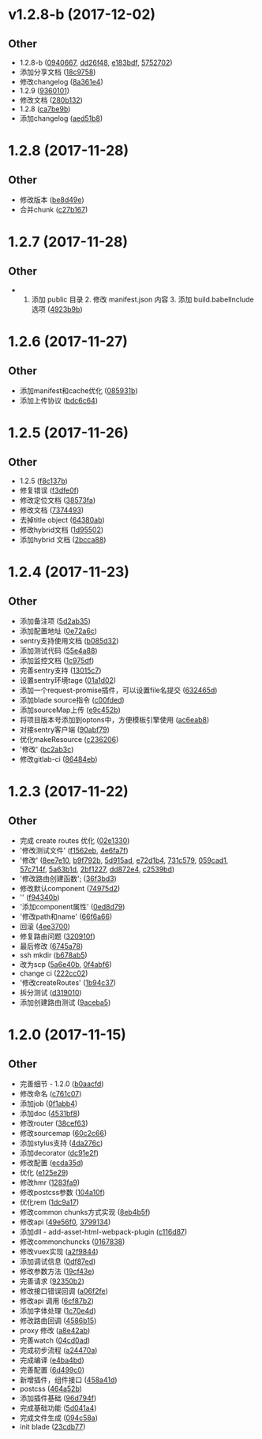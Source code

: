 # v1.2.8-b (2017-12-02) #

## Other ##

- 1.2.8-b
 ([0940667](http://git.doctorwork.com/web/blade-scripts/commits/0940667), [dd26f48](http://git.doctorwork.com/web/blade-scripts/commits/dd26f48), [e183bdf](http://git.doctorwork.com/web/blade-scripts/commits/e183bdf), [5752702](http://git.doctorwork.com/web/blade-scripts/commits/5752702))
- 添加分享文档
 ([18c9758](http://git.doctorwork.com/web/blade-scripts/commits/18c9758))
- 修改changelog
 ([8a361e4](http://git.doctorwork.com/web/blade-scripts/commits/8a361e4))
- 1.2.9
 ([9360101](http://git.doctorwork.com/web/blade-scripts/commits/9360101))
- 修改文档
 ([280b132](http://git.doctorwork.com/web/blade-scripts/commits/280b132))
- 1.2.8
 ([ca7be9b](http://git.doctorwork.com/web/blade-scripts/commits/ca7be9b))
- 添加changelog
 ([aed51b8](http://git.doctorwork.com/web/blade-scripts/commits/aed51b8))


# 1.2.8 (2017-11-28) #

## Other ##

- 修改版本
 ([be8d49e](http://git.doctorwork.com/web/blade-scripts/commits/be8d49e))
- 合并chunk
 ([c27b167](http://git.doctorwork.com/web/blade-scripts/commits/c27b167))


# 1.2.7 (2017-11-28) #

## Other ##

- 1. 添加 public 目录 2. 修改 manifest.json 内容 3. 添加 build.babelInclude 选项
 ([4923b9b](http://git.doctorwork.com/web/blade-scripts/commits/4923b9b))


# 1.2.6 (2017-11-27) #

## Other ##

- 添加manifest和cache优化
 ([085931b](http://git.doctorwork.com/web/blade-scripts/commits/085931b))
- 添加上传协议
 ([bdc6c64](http://git.doctorwork.com/web/blade-scripts/commits/bdc6c64))


# 1.2.5 (2017-11-26) #

## Other ##

- 1.2.5
 ([f8c137b](http://git.doctorwork.com/web/blade-scripts/commits/f8c137b))
- 修复错误
 ([f3dfe0f](http://git.doctorwork.com/web/blade-scripts/commits/f3dfe0f))
- 修改定位文档
 ([38573fa](http://git.doctorwork.com/web/blade-scripts/commits/38573fa))
- 修改文档
 ([7374493](http://git.doctorwork.com/web/blade-scripts/commits/7374493))
- 去掉title  object
 ([64380ab](http://git.doctorwork.com/web/blade-scripts/commits/64380ab))
- 修改hybrid文档
 ([1d95502](http://git.doctorwork.com/web/blade-scripts/commits/1d95502))
- 添加hybrid 文档
 ([2bcca88](http://git.doctorwork.com/web/blade-scripts/commits/2bcca88))


# 1.2.4 (2017-11-23) #

## Other ##

- 添加备注项
 ([5d2ab35](http://git.doctorwork.com/web/blade-scripts/commits/5d2ab35))
- 添加配置地址
 ([0e72a6c](http://git.doctorwork.com/web/blade-scripts/commits/0e72a6c))
- sentry支持使用文档
 ([b085d32](http://git.doctorwork.com/web/blade-scripts/commits/b085d32))
- 添加测试代码
 ([55e4a88](http://git.doctorwork.com/web/blade-scripts/commits/55e4a88))
- 添加监控文档
 ([1c975df](http://git.doctorwork.com/web/blade-scripts/commits/1c975df))
- 完善sentry支持
 ([13015c7](http://git.doctorwork.com/web/blade-scripts/commits/13015c7))
- 设置sentry环境tage
 ([01a1d02](http://git.doctorwork.com/web/blade-scripts/commits/01a1d02))
- 添加一个request-promise插件，可以设置file名提交
 ([632465d](http://git.doctorwork.com/web/blade-scripts/commits/632465d))
- 添加blade source指令
 ([c00fded](http://git.doctorwork.com/web/blade-scripts/commits/c00fded))
- 添加sourceMap上传
 ([e9c452b](http://git.doctorwork.com/web/blade-scripts/commits/e9c452b))
- 将项目版本号添加到optons中，方便模板引擎使用
 ([ac6eab8](http://git.doctorwork.com/web/blade-scripts/commits/ac6eab8))
- 对接sentry客户端
 ([90abf79](http://git.doctorwork.com/web/blade-scripts/commits/90abf79))
- 优化makeResource
 ([c236206](http://git.doctorwork.com/web/blade-scripts/commits/c236206))
- '修改'
 ([bc2ab3c](http://git.doctorwork.com/web/blade-scripts/commits/bc2ab3c))
- 修改gitlab-ci
 ([86484eb](http://git.doctorwork.com/web/blade-scripts/commits/86484eb))


# 1.2.3 (2017-11-22) #

## Other ##

- 完成 create routes 优化
 ([02e1330](http://git.doctorwork.com/web/blade-scripts/commits/02e1330))
- '修改测试文件'
 ([f1562eb](http://git.doctorwork.com/web/blade-scripts/commits/f1562eb), [4e6fa7f](http://git.doctorwork.com/web/blade-scripts/commits/4e6fa7f))
- '修改'
 ([8ee7e10](http://git.doctorwork.com/web/blade-scripts/commits/8ee7e10), [b9f792b](http://git.doctorwork.com/web/blade-scripts/commits/b9f792b), [5d915ad](http://git.doctorwork.com/web/blade-scripts/commits/5d915ad), [e72d1b4](http://git.doctorwork.com/web/blade-scripts/commits/e72d1b4), [731c579](http://git.doctorwork.com/web/blade-scripts/commits/731c579), [059cad1](http://git.doctorwork.com/web/blade-scripts/commits/059cad1), [57c714f](http://git.doctorwork.com/web/blade-scripts/commits/57c714f), [5a63b1d](http://git.doctorwork.com/web/blade-scripts/commits/5a63b1d), [2bf1227](http://git.doctorwork.com/web/blade-scripts/commits/2bf1227), [dd872e4](http://git.doctorwork.com/web/blade-scripts/commits/dd872e4), [c2539bd](http://git.doctorwork.com/web/blade-scripts/commits/c2539bd))
- '修改路由创建函数';
 ([36f3bd3](http://git.doctorwork.com/web/blade-scripts/commits/36f3bd3))
- 修改默认component
 ([74975d2](http://git.doctorwork.com/web/blade-scripts/commits/74975d2))
- ''
 ([f94340b](http://git.doctorwork.com/web/blade-scripts/commits/f94340b))
- '添加component属性'
 ([0ed8d79](http://git.doctorwork.com/web/blade-scripts/commits/0ed8d79))
- '修改path和name'
 ([66f6a66](http://git.doctorwork.com/web/blade-scripts/commits/66f6a66))
- 回滚
 ([4ee3700](http://git.doctorwork.com/web/blade-scripts/commits/4ee3700))
- 修复路由问题
 ([320910f](http://git.doctorwork.com/web/blade-scripts/commits/320910f))
- 最后修改
 ([6745a78](http://git.doctorwork.com/web/blade-scripts/commits/6745a78))
- ssh mkdir
 ([b678ab5](http://git.doctorwork.com/web/blade-scripts/commits/b678ab5))
- 改为scp
 ([5a6e40b](http://git.doctorwork.com/web/blade-scripts/commits/5a6e40b), [0f4abf6](http://git.doctorwork.com/web/blade-scripts/commits/0f4abf6))
- change ci
 ([222cc02](http://git.doctorwork.com/web/blade-scripts/commits/222cc02))
- '修改createRoutes'
 ([1b94c37](http://git.doctorwork.com/web/blade-scripts/commits/1b94c37))
- 拆分测试
 ([d319010](http://git.doctorwork.com/web/blade-scripts/commits/d319010))
- 添加创建路由测试
 ([9aceba5](http://git.doctorwork.com/web/blade-scripts/commits/9aceba5))


# 1.2.0 (2017-11-15) #

## Other ##

- 完善细节 - 1.2.0
 ([b0aacfd](http://git.doctorwork.com/web/blade-scripts/commits/b0aacfd))
- 修改命名
 ([c761c07](http://git.doctorwork.com/web/blade-scripts/commits/c761c07))
- 添加job
 ([0f1abb4](http://git.doctorwork.com/web/blade-scripts/commits/0f1abb4))
- 添加doc
 ([4531bf8](http://git.doctorwork.com/web/blade-scripts/commits/4531bf8))
- 修改router
 ([38cef63](http://git.doctorwork.com/web/blade-scripts/commits/38cef63))
- 修改sourcemap
 ([60c2c66](http://git.doctorwork.com/web/blade-scripts/commits/60c2c66))
- 添加stylus支持
 ([4da276c](http://git.doctorwork.com/web/blade-scripts/commits/4da276c))
- 添加decorator
 ([dc91e2f](http://git.doctorwork.com/web/blade-scripts/commits/dc91e2f))
- 修改配置
 ([ecda35d](http://git.doctorwork.com/web/blade-scripts/commits/ecda35d))
- 优化
 ([e125e29](http://git.doctorwork.com/web/blade-scripts/commits/e125e29))
- 修改hmr
 ([1283fa9](http://git.doctorwork.com/web/blade-scripts/commits/1283fa9))
- 修改postcss参数
 ([104a10f](http://git.doctorwork.com/web/blade-scripts/commits/104a10f))
- 优化rem
 ([1dc9a17](http://git.doctorwork.com/web/blade-scripts/commits/1dc9a17))
- 修改common chunks方式实现
 ([8eb4b5f](http://git.doctorwork.com/web/blade-scripts/commits/8eb4b5f))
- 修改api
 ([49e56f0](http://git.doctorwork.com/web/blade-scripts/commits/49e56f0), [3799134](http://git.doctorwork.com/web/blade-scripts/commits/3799134))
- 添加dll - add-asset-html-webpack-plugin
 ([c116d87](http://git.doctorwork.com/web/blade-scripts/commits/c116d87))
- 修改commonchuncks
 ([0167838](http://git.doctorwork.com/web/blade-scripts/commits/0167838))
- 修改vuex实现
 ([a2f9844](http://git.doctorwork.com/web/blade-scripts/commits/a2f9844))
- 添加调试信息
 ([0df87ed](http://git.doctorwork.com/web/blade-scripts/commits/0df87ed))
- 修改参数方法
 ([19cf43e](http://git.doctorwork.com/web/blade-scripts/commits/19cf43e))
- 完善请求
 ([92350b2](http://git.doctorwork.com/web/blade-scripts/commits/92350b2))
- 修改接口错误回调
 ([a06f2fe](http://git.doctorwork.com/web/blade-scripts/commits/a06f2fe))
- 修改api 调用
 ([6cf87b2](http://git.doctorwork.com/web/blade-scripts/commits/6cf87b2))
- 添加字体处理
 ([1c70e4d](http://git.doctorwork.com/web/blade-scripts/commits/1c70e4d))
- 修改路由回调
 ([4586b15](http://git.doctorwork.com/web/blade-scripts/commits/4586b15))
- proxy 修改
 ([a8e42ab](http://git.doctorwork.com/web/blade-scripts/commits/a8e42ab))
- 完善watch
 ([04cd0ad](http://git.doctorwork.com/web/blade-scripts/commits/04cd0ad))
- 完成初步流程
 ([a24470a](http://git.doctorwork.com/web/blade-scripts/commits/a24470a))
- 完成编译
 ([e4ba4bd](http://git.doctorwork.com/web/blade-scripts/commits/e4ba4bd))
- 完善配置
 ([6d499c0](http://git.doctorwork.com/web/blade-scripts/commits/6d499c0))
- 新增插件，组件接口
 ([458a41d](http://git.doctorwork.com/web/blade-scripts/commits/458a41d))
- postcss
 ([464a52b](http://git.doctorwork.com/web/blade-scripts/commits/464a52b))
- 添加插件基础
 ([96d794f](http://git.doctorwork.com/web/blade-scripts/commits/96d794f))
- 完成基础功能
 ([5d041a4](http://git.doctorwork.com/web/blade-scripts/commits/5d041a4))
- 完成文件生成
 ([094c58a](http://git.doctorwork.com/web/blade-scripts/commits/094c58a))
- init blade
 ([23cdb77](http://git.doctorwork.com/web/blade-scripts/commits/23cdb77))


